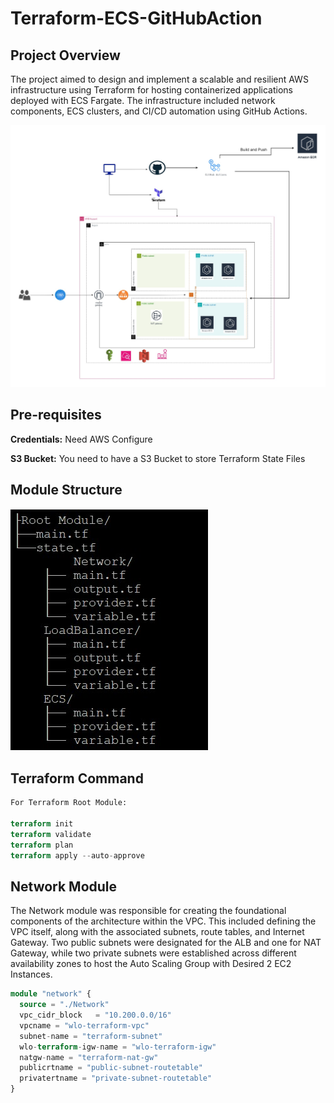 # Terraform-ECS-GitHubAction

<h2>Project Overview</h2>
<p>The project aimed to design and implement a scalable and resilient AWS infrastructure using Terraform for hosting containerized applications deployed with ECS Fargate. The infrastructure included network components, ECS clusters, and CI/CD automation using GitHub Actions.</p>

![CHEESE](images/ecs.jpg)

<h2>Pre-requisites</h2>
<p><b>Credentials:</b> Need AWS Configure
<p><b>S3 Bucket:</b> You need to have a S3 Bucket to store Terraform State Files</p>

<h2>Module Structure</h2>

![CHEESE](images/structure.jpg)

<h2>Terraform Command</h2>

```terraform
For Terraform Root Module:

terraform init
terraform validate
terraform plan
terraform apply --auto-approve
```
<h2>Network Module</h2>
<p>The Network module was responsible for creating the foundational components of the architecture within the VPC. This included defining the VPC itself, along with the associated subnets, route tables, and Internet Gateway. Two public subnets were designated for the ALB and one for NAT Gateway, while two private subnets were established across different availability zones to host the Auto Scaling Group with Desired 2 EC2 Instances.</p>

```terraform
module "network" {
  source = "./Network"
  vpc_cidr_block   = "10.200.0.0/16"
  vpcname = "wlo-terraform-vpc"
  subnet-name = "terraform-subnet"
  wlo-terraform-igw-name = "wlo-terraform-igw"
  natgw-name = "terraform-nat-gw"
  publicrtname = "public-subnet-routetable"
  privatertname = "private-subnet-routetable"
}
```
